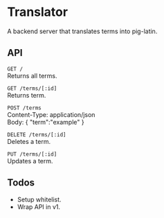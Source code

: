 # Translator

A backend server that translates terms into pig-latin.

## API

`GET /`  
Returns all terms.  

`GET /terms/[:id]`  
Returns term.  

`POST /terms`  
Content-Type: application/json  
Body: { "term":"example" }  

`DELETE /terms/[:id]`  
Deletes a term.  

`PUT /terms/[:id]`  
Updates a term.  

## Todos

- Setup whitelist.
- Wrap API in v1.

